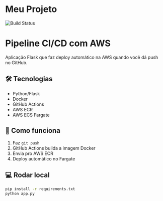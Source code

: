# Meu Projeto

![Build Status](https://github.com/011295mmatos/lab-pipeline/workflows/Build%20Docker%20Image/badge.svg)

# Pipeline CI/CD com AWS

Aplicação Flask que faz deploy automático na AWS quando você dá push no GitHub.

## 🛠️ Tecnologias

- Python/Flask
- Docker
- GitHub Actions
- AWS ECR
- AWS ECS Fargate

## 🚀 Como funciona

1. Faz `git push`
2. GitHub Actions builda a imagem Docker
3. Envia pro AWS ECR
4. Deploy automático no Fargate

## 💻 Rodar local
```bash
pip install -r requirements.txt
python app.py
